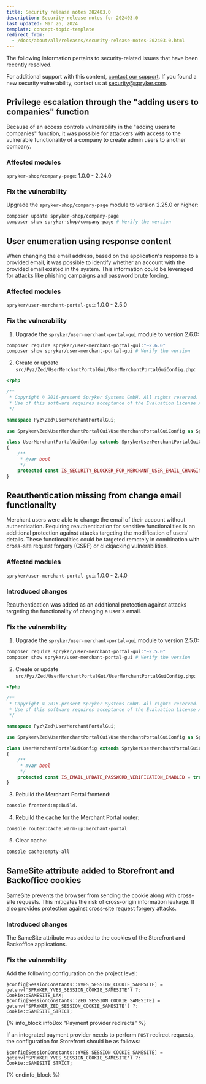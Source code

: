 ```yaml
---
title: Security release notes 202403.0
description: Security release notes for 202403.0
last_updated: Mar 26, 2024
template: concept-topic-template
redirect_from:
  - /docs/about/all/releases/security-release-notes-202403.0.html
---
```


The following information pertains to security-related issues that have been recently resolved.

For additional support with this content, [contact our support](https://support.spryker.com/). If you found a new security vulnerability, contact us at [security@spryker.com](mailto:security@spryker.com).

## Privilege escalation through the "adding users to companies" function

Because of an access controls vulnerability in the "adding users to companies" function, it was possible for attackers with access to the vulnerable functionality of a company to create admin users to another company.

### Affected modules

`spryker-shop/company-page`: 1.0.0 - 2.24.0

### Fix the vulnerability

Upgrade the `spryker-shop/company-page` module to version 2.25.0 or higher:

```bash
composer update spryker-shop/company-page
composer show spryker-shop/company-page # Verify the version
```

## User enumeration using response content

When changing the email address, based on the application's response to a provided email, it was possible to identify whether an account with the provided email existed in the system. This information could be leveraged for attacks like phishing campaigns and password brute forcing.

### Affected modules

`spryker/user-merchant-portal-gui`: 1.0.0 - 2.5.0

### Fix the vulnerability

1. Upgrade the `spryker/user-merchant-portal-gui` module to version 2.6.0:

```bash
composer require spryker/user-merchant-portal-gui:"~2.6.0"
composer show spryker/user-merchant-portal-gui # Verify the version
```

2. Create or update `src/Pyz/Zed/UserMerchantPortalGui/UserMerchantPortalGuiConfig.php`:

```php
<?php

/**
 * Copyright © 2016-present Spryker Systems GmbH. All rights reserved.
 * Use of this software requires acceptance of the Evaluation License Agreement. See LICENSE file.
 */

namespace Pyz\Zed\UserMerchantPortalGui;

use Spryker\Zed\UserMerchantPortalGui\UserMerchantPortalGuiConfig as SprykerUserMerchantPortalGuiConfig;

class UserMerchantPortalGuiConfig extends SprykerUserMerchantPortalGuiConfig
{
    /**
     * @var bool
     */
    protected const IS_SECURITY_BLOCKER_FOR_MERCHANT_USER_EMAIL_CHANGING_ENABLED = true;
}
```

## Reauthentication missing from change email functionality

Merchant users were able to change the email of their account without authentication. Requiring reauthentication for sensitive functionalities is an additional protection against attacks targeting the modification of users' details. These functionalities could be targeted remotely in combination with cross-site request forgery (CSRF) or clickjacking vulnerabilities.

### Affected modules

`spryker/user-merchant-portal-gui`: 1.0.0 - 2.4.0

### Introduced changes

Reauthentication was added as an additional protection against attacks targeting the functionality of changing a user's email.

### Fix the vulnerability

1. Upgrade the `spryker/user-merchant-portal-gui` module to version 2.5.0:

```bash
composer require spryker/user-merchant-portal-gui:"~2.5.0"
composer show spryker/user-merchant-portal-gui # Verify the version
```

2. Create or update `src/Pyz/Zed/UserMerchantPortalGui/UserMerchantPortalGuiConfig.php`:

```php
<?php

/**
 * Copyright © 2016-present Spryker Systems GmbH. All rights reserved.
 * Use of this software requires acceptance of the Evaluation License Agreement. See LICENSE file.
 */

namespace Pyz\Zed\UserMerchantPortalGui;

use Spryker\Zed\UserMerchantPortalGui\UserMerchantPortalGuiConfig as SprykerUserMerchantPortalGuiConfig;

class UserMerchantPortalGuiConfig extends SprykerUserMerchantPortalGuiConfig
{
    /**
     * @var bool
     */
    protected const IS_EMAIL_UPDATE_PASSWORD_VERIFICATION_ENABLED = true;
}
```

3. Rebuild the Merchant Portal frontend:

```bash
console frontend:mp:build.
```

4. Rebuild the cache for the Merchant Portal router:

```bash
console router:cache:warm-up:merchant-portal
```

5. Clear cache:

```bash
console cache:empty-all
```

## SameSite attribute added to Storefront and Backoffice cookies

SameSite prevents the browser from sending the cookie along with cross-site requests. This mitigates the risk of cross-origin information leakage. It also provides protection against cross-site request forgery attacks.

### Introduced changes

The SameSite attribute was added to the cookies of the Storefront and Backoffice applications.

### Fix the vulnerability

Add the following configuration on the project level:

```text
$config[SessionConstants::YVES_SESSION_COOKIE_SAMESITE] = getenv('SPRYKER_YVES_SESSION_COOKIE_SAMESITE') ?: Cookie::SAMESITE_LAX;
$config[SessionConstants::ZED_SESSION_COOKIE_SAMESITE] = getenv('SPRYKER_ZED_SESSION_COOKIE_SAMESITE') ?: Cookie::SAMESITE_STRICT;
```

{% info_block infoBox "Payment provider redirects" %}

If an integrated payment provider needs to perform `POST` redirect requests, the configuration for Storefront should be as follows:

```text
$config[SessionConstants::YVES_SESSION_COOKIE_SAMESITE] = getenv('SPRYKER_YVES_SESSION_COOKIE_SAMESITE') ?: Cookie::SAMESITE_STRICT;
```

{% endinfo_block %}
